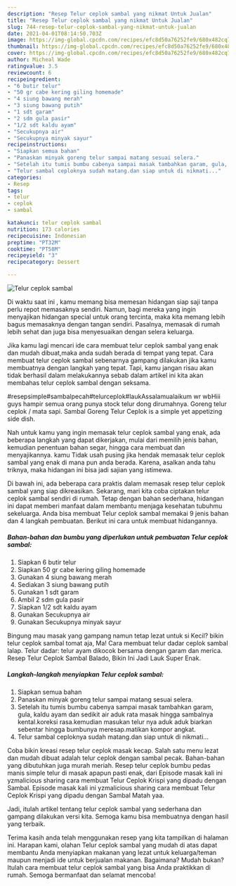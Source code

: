 ```yaml
---
description: "Resep Telur ceplok sambal yang nikmat Untuk Jualan"
title: "Resep Telur ceplok sambal yang nikmat Untuk Jualan"
slug: 744-resep-telur-ceplok-sambal-yang-nikmat-untuk-jualan
date: 2021-04-01T08:14:50.703Z
image: https://img-global.cpcdn.com/recipes/efc8d50a76252fe9/680x482cq70/telur-ceplok-sambal-foto-resep-utama.jpg
thumbnail: https://img-global.cpcdn.com/recipes/efc8d50a76252fe9/680x482cq70/telur-ceplok-sambal-foto-resep-utama.jpg
cover: https://img-global.cpcdn.com/recipes/efc8d50a76252fe9/680x482cq70/telur-ceplok-sambal-foto-resep-utama.jpg
author: Micheal Wade
ratingvalue: 3.5
reviewcount: 6
recipeingredient:
- "6 butir telur"
- "50 gr cabe kering giling homemade"
- "4 siung bawang merah"
- "3 siung bawang putih"
- "1 sdt garam"
- "2 sdm gula pasir"
- "1/2 sdt kaldu ayam"
- "Secukupnya air"
- "Secukupnya minyak sayur"
recipeinstructions:
- "Siapkan semua bahan"
- "Panaskan minyak goreng telur sampai matang sesuai selera."
- "Setelah itu tumis bumbu cabenya sampai masak tambahkan garam, gula, kaldu ayam dan sedikit air aduk rata masak hingga sambalnya kental.koreksi rasa.kemudian masukan telur nya aduk aduk biarkan sebentar hingga bumbunya meresap.matikan kompor angkat."
- "Telur sambal ceploknya sudah matang.dan siap untuk di nikmati..."
categories:
- Resep
tags:
- telur
- ceplok
- sambal

katakunci: telur ceplok sambal 
nutrition: 173 calories
recipecuisine: Indonesian
preptime: "PT32M"
cooktime: "PT58M"
recipeyield: "3"
recipecategory: Dessert

---
```



![Telur ceplok sambal](https://img-global.cpcdn.com/recipes/efc8d50a76252fe9/680x482cq70/telur-ceplok-sambal-foto-resep-utama.jpg)

Di waktu  saat ini , kamu memang bisa memesan hidangan siap saji tanpa perlu repot memasaknya sendiri. Namun, bagi mereka yang ingin menyajikan hidangan special untuk orang tercinta, maka kita memang lebih bagus memasaknya dengan tangan sendiri. Pasalnya, memasak di rumah lebih sehat dan juga bisa menyesuaikan dengan selera keluarga.

Jika kamu lagi mencari ide cara membuat telur ceplok sambal yang enak dan mudah dibuat,maka anda sudah berada di tempat yang tepat. Cara membuat telur ceplok sambal  sebenarnya gampang dilakukan jika kamu membuatnya dengan langkah yang tepat. Tapi, kamu jangan risau akan tidak berhasil dalam melakukannya 
sebab dalam artikel ini kita akan membahas telur ceplok sambal dengan seksama.  

#resepsimple#sambalpecah#telurceplok#laukAssalamualaikum wr wbHiii guys hampir semua orang punya stock telur dong dirumahnya. Goreng telur ceplok / mata sapi. Sambal Goreng Telur Ceplok is a simple yet appetizing side dish.

Nah untuk kamu yang ingin memasak telur ceplok sambal yang enak, ada beberapa langkah yang dapat dikerjakan, mulai dari memilih jenis bahan, kemudian penentuan bahan segar, hingga cara membuat dan menyajikannya. kamu Tidak usah pusing jika hendak memasak telur ceplok sambal yang enak di mana pun anda berada. Karena, asalkan anda  tahu triknya, maka hidangan ini bisa jadi sajian yang istimewa.

Di bawah ini, ada beberapa cara praktis  dalam memasak resep telur ceplok sambal yang siap dikreasikan. Sekarang, mari kita coba ciptakan telur ceplok sambal sendiri di rumah. Tetap dengan bahan sederhana, hidangan ini dapat memberi manfaat dalam membantu menjaga kesehatan tubuhmu sekeluarga. Anda bisa membuat Telur ceplok sambal memakai 9 jenis bahan dan 4 langkah pembuatan. Berikut ini cara untuk membuat hidangannya.

<!--inarticleads1-->

##### Bahan-bahan dan bumbu yang diperlukan untuk pembuatan Telur ceplok sambal:

1. Siapkan 6 butir telur
1. Siapkan 50 gr cabe kering giling homemade
1. Gunakan 4 siung bawang merah
1. Sediakan 3 siung bawang putih
1. Gunakan 1 sdt garam
1. Ambil 2 sdm gula pasir
1. Siapkan 1/2 sdt kaldu ayam
1. Gunakan Secukupnya air
1. Gunakan Secukupnya minyak sayur


Bingung mau masak yang gampang namun tetap lezat untuk si Kecil? bikin telur ceplok sambal tomat aja, Ma! Cara membuat telur dadar ceplok sambal lalap. Telur dadar: telur ayam dikocok bersama dengan garam dan merica. Resep Telur Ceplok Sambal Balado, Bikin Ini Jadi Lauk Super Enak. 

<!--inarticleads2-->

##### Langkah-langkah menyiapkan Telur ceplok sambal:

1. Siapkan semua bahan
1. Panaskan minyak goreng telur sampai matang sesuai selera.
1. Setelah itu tumis bumbu cabenya sampai masak tambahkan garam, gula, kaldu ayam dan sedikit air aduk rata masak hingga sambalnya kental.koreksi rasa.kemudian masukan telur nya aduk aduk biarkan sebentar hingga bumbunya meresap.matikan kompor angkat.
1. Telur sambal ceploknya sudah matang.dan siap untuk di nikmati...


Coba bikin kreasi resep telur ceplok masak kecap. Salah satu menu lezat dan mudah dibuat adalah telur ceplok dengan sambal pecak. Bahan-bahan yang dibutuhkan juga murah meriah. Resep telur ceplok bumbu pedas manis simple telur di masak apapun pasti enak, dari Episode masak kali ini yzmalicious sharing cara membuat Telur Ceplok Krispi yang dipadu dengan Sambal. Episode masak kali ini yzmalicious sharing cara membuat Telur Ceplok Krispi yang dipadu dengan Sambal Matah yaa. 

Jadi, itulah artikel tentang  telur ceplok sambal  yang sederhana dan gampang dilakukan versi kita. Semoga kamu bisa membuatnya dengan hasil yang terbaik. 

Terima kasih anda telah menggunakan resep yang kita tampilkan di halaman ini. Harapan kami, olahan  Telur ceplok sambal yang mudah di atas dapat membantu Anda menyiapkan makanan yang lezat untuk keluarga/teman maupun menjadi ide untuk berjualan makanan. Bagaimana? Mudah bukan? Itulah cara membuat telur ceplok sambal yang bisa Anda praktikkan di rumah. Semoga bermanfaat dan selamat mencoba!

